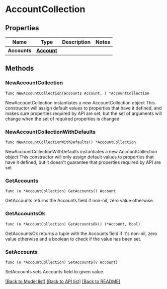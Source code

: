 # AccountCollection

## Properties

Name | Type | Description | Notes
------------ | ------------- | ------------- | -------------
**Accounts** | [**Account**](Account.md) |  | 

## Methods

### NewAccountCollection

`func NewAccountCollection(accounts Account, ) *AccountCollection`

NewAccountCollection instantiates a new AccountCollection object
This constructor will assign default values to properties that have it defined,
and makes sure properties required by API are set, but the set of arguments
will change when the set of required properties is changed

### NewAccountCollectionWithDefaults

`func NewAccountCollectionWithDefaults() *AccountCollection`

NewAccountCollectionWithDefaults instantiates a new AccountCollection object
This constructor will only assign default values to properties that have it defined,
but it doesn't guarantee that properties required by API are set

### GetAccounts

`func (o *AccountCollection) GetAccounts() Account`

GetAccounts returns the Accounts field if non-nil, zero value otherwise.

### GetAccountsOk

`func (o *AccountCollection) GetAccountsOk() (*Account, bool)`

GetAccountsOk returns a tuple with the Accounts field if it's non-nil, zero value otherwise
and a boolean to check if the value has been set.

### SetAccounts

`func (o *AccountCollection) SetAccounts(v Account)`

SetAccounts sets Accounts field to given value.



[[Back to Model list]](../README.md#documentation-for-models) [[Back to API list]](../README.md#documentation-for-api-endpoints) [[Back to README]](../README.md)


